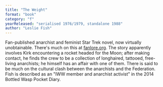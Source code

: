 ```yaml
---
title: "The Weight"
format: "book"
category: "f"
yearReleased: "serialised 1976/1979, standalone 1988"
author: "Leslie Fish"
---
```

Fan-published anarchist and feminist Star Trek novel,  now virtually unobtainable. There's much on this at <a href="https://fanlore.org/wiki/The_Weight_Collected">fanlore.org</a>. The story apparently involves Kirk encountering a rocket  headed for the Moon; after making contact, he finds the crew to be a collection  of longhaired, tattooed, free-living anarchists; he himself has an affair with  one of them. There is said to be much on the cultural clash between the  anarchists and the Federation.
 
Fish is described as an "IWW member  and anarchist activist" in the 2014  Bottled Wasp Pocket Diary.
 